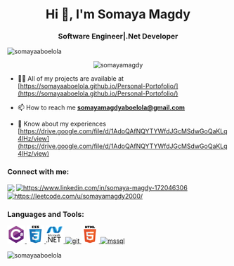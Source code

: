<h1 align="center">Hi 👋, I'm Somaya Magdy</h1>
<h3 align="center">Software Engineer|.Net Developer</h3>


<p align="left"> <img src="https://komarev.com/ghpvc/?username=somayaaboelola&label=Profile%20views&color=0e75b6&style=flat" alt="somayaaboelola" /> </p>

<div align=center>
        <img src="https://github.com/user-attachments/assets/511d8413-e281-4ac3-9846-dc02bc3a34df" alt="somayamagdy" height="200">
    </div>


- 👨‍💻 All of my projects are available at [https://somayaaboelola.github.io/Personal-Portofolio/](https://somayaaboelola.github.io/Personal-Portofolio/)

- 📫 How to reach me **somayamagdyaboelola@gmail.com**

- 📄 Know about my experiences [https://drive.google.com/file/d/1AdoQAfNQYTYWfdJGcMSdwGoQaKLq4lHz/view](https://drive.google.com/file/d/1AdoQAfNQYTYWfdJGcMSdwGoQaKLq4lHz/view)

<h3 align="left">Connect with me:</h3>
<p align="left">
    <a href="mailto:somayamagdyaboelola@gmail.com" title="Gmail"><img align="center" src="https://img.shields.io/badge/gmail-%23F05033.svg?style=for-the-badge&logo=gmail&logoColor=white"/></a>          
<a href="https://linkedin.com/in/https://www.linkedin.com/in/somaya-magdy-172046306" target="blank"><img align="center" src="https://raw.githubusercontent.com/rahuldkjain/github-profile-readme-generator/master/src/images/icons/Social/linked-in-alt.svg" alt="https://www.linkedin.com/in/somaya-magdy-172046306" height="30" width="40" /></a>
<a href="https://www.leetcode.com/https://leetcode.com/u/somayamagdy2000/" target="blank"><img align="center" src="https://raw.githubusercontent.com/rahuldkjain/github-profile-readme-generator/master/src/images/icons/Social/leet-code.svg" alt="https://leetcode.com/u/somayamagdy2000/" height="30" width="40" /></a>
</p>


<h3 align="left">Languages and Tools:</h3>
<p align="left"> <a href="https://www.w3schools.com/cs/" target="_blank" rel="noreferrer"> <img src="https://raw.githubusercontent.com/devicons/devicon/master/icons/csharp/csharp-original.svg" alt="csharp" width="40" height="40"/> </a> <a href="https://www.w3schools.com/css/" target="_blank" rel="noreferrer"> <img src="https://raw.githubusercontent.com/devicons/devicon/master/icons/css3/css3-original-wordmark.svg" alt="css3" width="40" height="40"/> </a> <a href="https://dotnet.microsoft.com/" target="_blank" rel="noreferrer"> <img src="https://raw.githubusercontent.com/devicons/devicon/master/icons/dot-net/dot-net-original-wordmark.svg" alt="dotnet" width="40" height="40"/> </a> <a href="https://git-scm.com/" target="_blank" rel="noreferrer"> <img src="https://www.vectorlogo.zone/logos/git-scm/git-scm-icon.svg" alt="git" width="40" height="40"/> </a> <a href="https://www.w3.org/html/" target="_blank" rel="noreferrer"> <img src="https://raw.githubusercontent.com/devicons/devicon/master/icons/html5/html5-original-wordmark.svg" alt="html5" width="40" height="40"/> </a> <a href="https://www.microsoft.com/en-us/sql-server" target="_blank" rel="noreferrer"> <img src="https://www.svgrepo.com/show/303229/microsoft-sql-server-logo.svg" alt="mssql" width="40" height="40"/> </a> </p>

<p><img align="center" src="https://github-readme-stats.vercel.app/api/top-langs?username=somayaaboelola&show_icons=true&locale=en&layout=compact" alt="somayaaboelola" /></p>
